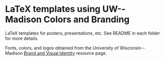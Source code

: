 # LaTeX templates using UW--Madison Colors and Branding

LaTeX templates for posters, presentations, etc.
See README in each folder for more details.

Fonts, colors, and logos obtained from the University of Wisconsin--Madison [Brand and Visual Identity](https://brand.wisc.edu/) resource page.
